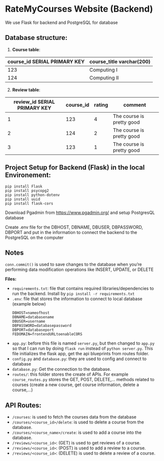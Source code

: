 # RateMyCourses Website (Backend)

We use Flask for backend and PostgreSQL for database

## Database structure:
1. **Course table**:

|course_id SERIAL PRIMARY KEY     | course_title varchar(200) |
|---------------------------------|---------------------------|
|              123                | Computing I               |
|              124                | Computing II              |

2. **Review table**:

|review_id SERIAL PRIMARY KEY     |  course_id  |  rating  |  comment                             |
|---------------------------------|-------------|----------|--------------------------------------|
|              1                  |     123     |    4     |   The course is pretty good          |
|              2                  |     124     |    2     |   The course is pretty good          |
|              3                  |     123     |    1     |   The course is pretty good          |

## Project Setup for Backend (Flask) in the local Environement:
```
pip install Flask
pip install psycopg2
pip install python-dotenv
pip install uuid
pip install flask-cors
```

Download Pgadmin from https://www.pgadmin.org/ and setup PostgresQL database

Create .env file for the DBHOST, DBNAME, DBUSER, DBPASSWORD, DBPORT and put in the information to connect the backend to the PostgreSQL on the computer

## Notes
```conn.commit()``` is used to save changes to the database when you’re performing data modification operations like INSERT, UPDATE, or DELETE

**Files:**
- ```requirements.txt```: file that contains required libraries/dependencies to run the backend. Install by ```pip install -r requirements.txt```
- ```.env```: file that stores the information to connect to local database (example below)
    ```
    DBHOST=nameofhost
    DBNAME=databasename
    DBUSER=username
    DBPASSWORD=databasepassword
    DBPORT=databaseport
    FEDOMAIN=frontendURLtoenableCORS
    ```
- ```app.py```: before this file is named ```server.py```, but then changed to ```app.py``` so that I can run by doing ```flask run``` instead of ```python server.py```. This file initializes the flask app, get the api blueprints from routes folder.
- ```config.py``` and ```database.py```: they are used to config and connect to database
- ```database.py```: Get the connection to the database. 
- ```routes/```: this folder stores the create of APIs. For example ```course_routes.py``` stores the GET, POST, DELETE,... methods related to courses (create a new course, get course information, delete a course,...)

## API Routes:
- ```/courses```: is used to fetch the courses data from the database
- ```/courses/<course_id>/delete```: is used to delete a course from the database.
- ```/courses/<course_name>/create```: is used to add a course into the database.
- ```/reviews/<course_id>```: (GET) is used to get reviews of a course. 
- ```/reviews/<course_id>```: (POST) is used to add a review to a course.
- ```/reviews/<course_id>```: (DELETE) is used to delete a review of a course.